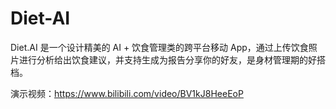 # Diet-AI
Diet.AI 是一个设计精美的 AI + 饮食管理类的跨平台移动 App，通过上传饮食照片进行分析给出饮食建议，并支持生成为报告分享你的好友，是身材管理期的好搭档。

演示视频：https://www.bilibili.com/video/BV1kJ8HeeEoP
